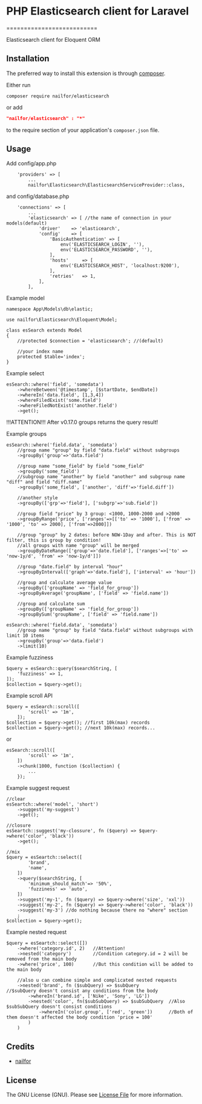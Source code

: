 # PHP Elasticsearch client for Laravel
==========================

Elasticsearch client for Eloquent ORM

Installation
------------
The preferred way to install this extension is through [composer](http://getcomposer.org/download/).

Either run

```
composer require nailfor/elasticsearch
```
or add

```json
"nailfor/elasticsearch" : "*"
```
to the require section of your application's `composer.json` file.

Usage
-----

Add config/app.php

```
    'providers' => [
        ...
        nailfor\Elasticsearch\ElasticsearchServiceProvider::class,

```
and config/database.php
```
    'connections' => [
        ...
        'elasticsearch' => [ //the name of connection in your models(default)
            'driver'    => 'elasticearch',
            'config'    => [
                'BasicAuthentication' => [
                    env('ELASTICSEARCH_LOGIN', ''),
                    env('ELASTICSEARCH_PASSWORD', ''),
                ],
                'hosts'     => [
                    env('ELASTICSEARCH_HOST', 'localhost:9200'),
                ],
                'retries'   => 1,
            ],
        ],

```

Example model
```
namespace App\Models\db\elastic;

use nailfor\Elasticsearch\Eloquent\Model;

class esSearch extends Model
{
    //protected $connection = 'elasticsearch'; //(default)

    //your index name
    protected $table='index';
}
```

Example select
```
esSearch::where('field', 'somedata')
    ->whereBetween('@timestamp', [$startDate, $endDate])
    ->whereIn('data.field', [1,3,4])
    ->whereFiledExist('some.field')
    ->whereFiledNotExist('another.field')
    ->get();
```

!!!ATTENTION!!!
After v0.17.0 groups returns the query result!

Example groups
```
esSearch::where('field.data', 'somedata')
    //group name "group" by field "data.field" without subgroups
    ->groupBy('group'=>'data.field')

    //group name "some_field" by field "some_field"
    ->groupBy('some_field')
    //subgroup name "another" by field "another" and subgroup name "diff" and field "diff.name"
    ->groupBy('some_field', ['another', 'diff'=>'field.diff'])

    //another style
    ->groupBy(['grp'=>'field'], ['subgrp'=>'sub.field'])

    //group field "price" by 3 group: <1000, 1000-2000 and >2000
    ->groupByRange('price', ['ranges'=>[['to' => '1000'], ['from' => '1000', 'to' => 2000], ['from'=>2000]])

    //group "group" by 2 dates: before NOW-1Day and after. This is NOT filter, this is group by condition!
    //all groups with name "group" will be merged
    ->groupByDateRange(['group'=>'date.field'], ['ranges'=>['to' => 'now-1y/d', 'from' => 'now-1y/d']])

    //group "date.field" by interval "hour"
    ->groupByInterval(['graph'=>'date.field'], ['interval' => 'hour'])

    //group and calculate average value
    ->groupBy(['groupName' => 'field_for_group'])
    ->groupByAverage('groupName', ['field' => 'field.name'])

    //group and calculate sum
    ->groupBy(['groupName' => 'field_for_group'])
    ->groupBySum('groupName', ['field' => 'field.name'])

esSearch::where('field.data', 'somedata')
    //group name "group" by field "data.field" without subgroups with limit 10 items
    ->groupBy('group'=>'data.field')
    ->limit(10)

```


Example fuzziness
```
$query = esSearch::query($searchString, [
    'fuzziness' => 1,
]);
$collection = $query->get();
```

Example scroll API
```
$query = esSearch::scroll([
        'scroll' => '1m',
    ]);
$collection = $query->get(); //first 10k(max) records
$collection = $query->get(); //next 10k(max) records...
```
or
```
esSearch::scroll([
        'scroll' => '1m',
    ])
    ->chunk(1000, function ($collection) {
        ...
    });
```

Example suggest request
```
//clear
esSeartch::where('model', 'short')
    ->suggest('my-suggest')
    ->get();

//closure
esSeartch::suggest('my-clossure', fn ($query) => $query->where('color', 'black'))
    ->get();

//mix
$query = esSeartch::select([
        'brand',
        'name',
    ])
    ->query($searchString, [
        'minimum_should_match'=> '50%',
        'fuzziness' => 'auto',
    ])
    ->suggest('my-1', fn ($query) => $query->where('size', 'xxl'))
    ->suggest('my-2', fn ($query) => $query->where('color', 'black'))
    ->suggest('my-3') //do nothing because there no "where" section
    ;
$collection = $query->get();
```

Example nested request
```
$query = esSeartch::select([])
    ->where('category.id', 2)   //Attention!
    ->nested('category')        //Condition category.id = 2 will be removed from the main body
    ->where('price', 100)       //But this condition will be added to the main body

    //also u can combine simple and complicated nested requests
    ->nested('brand', fn ($subQuery) => $subQuery           //$subQuery doesn't consist any conditions from the body
        ->whereIn('brand.id', ['Nike', 'Sony', 'LG'])
        ->nested('color', fn($subSubQuery) => $subSubQuery  //Also $subSubQuery doesn't consist conditions
            ->whereIn('color.group', ['red', 'green'])      //Both of them doesn't affected the body condition 'price = 100'
        )
    )

```

Credits
-------

- [nailfor](https://github.com/nailfor)

License
-------

The GNU License (GNU). Please see [License File](LICENSE.md) for more information.
